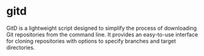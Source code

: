 # gitd
GitD is a lightweight script designed to simplify the process of downloading Git repositories from the command line. It provides an easy-to-use interface for cloning repositories with options to specify branches and target directories.

